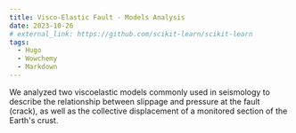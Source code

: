 ```yaml
---
title: Visco-Elastic Fault - Models Analysis
date: 2023-10-26
# external_link: https://github.com/scikit-learn/scikit-learn
tags:
  - Hugo
  - Wowchemy
  - Markdown
---
```

We analyzed two viscoelastic models commonly used in seismology to describe the relationship between slippage and pressure at the fault (crack), as well as the collective displacement of a monitored section of the Earth's crust.

<!--more-->
